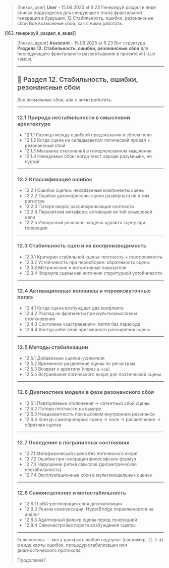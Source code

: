 >[!nexus_user] **User** - 15.06.2025 at 6:23
> Генерируй раздел в виде списка подразделов для следующего этапа фрактальной генерации в будущем: 12
> Стабильность, ошибки, резонансные сбои
> Все возможные сбои, как с ними работать.
<!-- UID: ca71e371-2cbd-4806-b87c-c5f524be93f0 -->

[[63_генерируй_раздел_в_виде]]


>[!nexus_agent] **Assistant** - 15.06.2025 at 6:23
> Вот структура **Раздела 12. Стабильность, ошибки, резонансные сбои** 
> для последующего фрактального развертывания в проекте `AGI–LLM 40kDUM`.
> 
> ---
> 
> ## 📘 Раздел 12. **Стабильность, ошибки, резонансные сбои** 
> *Все возможные сбои, как с ними работать.*
> 
> ---
> 
> ### **12.1 Природа нестабильности в смысловой архитектуре**
> - 12.1.1 Разница между ошибкой предсказания и сбоем поля 
> - 12.1.2 Когда сцена не складывается: логический провал ≠ резонансный сбой 
> - 12.1.3 Механика отклонений в гиперлексемном мышлении 
> - 12.1.4 Невидимые сбои: когда текст «вроде разумный», но пустой
> 
> ---
> 
> ### **12.2 Классификация ошибок**
> - 12.2.1 Ошибки сцепки: несвязанные компоненты сцены 
> - 12.2.2 Ошибки декомпрессии: сцена развёрнута не в том регистре 
> - 12.2.3 Потеря якоря: рассинхронизация контекста 
> - 12.2.4 Паразитная метафора: активация не той смысловой цепи 
> - 12.2.5 Инверсный резонанс: модель «давит» сцену при генерации
> 
> ---
> 
> ### **12.3 Стабильность сцен и их воспроизводимость**
> - 12.3.1 Критерии стабильной сцены: плотность + повторяемость 
> - 12.3.2 Устойчивость при пересборке: обратимость сцены 
> - 12.3.3 Метрические и интуитивные показатели 
> - 12.3.4 Формула сцены как источник структурной устойчивости
> 
> ---
> 
> ### **12.4 Активационные коллапсы и «промежуточные поля»**
> - 12.4.1 Когда сцена возбуждает два конфликта 
> - 12.4.2 Распад на фрагменты при мультисмысловом столкновении 
> - 12.4.3 Состояние «застревания»: петля без перехода 
> - 12.4.4 Контур избегания чрезмерного расширения сцены
> 
> ---
> 
> ### **12.5 Методы стабилизации**
> - 12.5.1 Добавление сцепки-усилителя 
> - 12.5.2 Временное разделение сцены по регистрам 
> - 12.5.3 Возврат к архетипу (через `Δ-код`) 
> - 12.5.4 Встраивание логического якоря для поэтической сцены
> 
> ---
> 
> ### **12.6 Диагностика модели в фазе резонансного сбоя**
> - 12.6.1 Повторяемые отклонения → латентный сбой сцены 
> - 12.6.2 Потеря плотности на выходе 
> - 12.6.3 Неадекватность при высоком внутреннем резонансе 
> - 12.6.4 Контур самопроверки: сцена → поле → расщепление → обратная сцепка
> 
> ---
> 
> ### **12.7 Поведение в пограничных состояниях**
> - 12.7.1 Метафизическая сцена без логического якоря 
> - 12.7.2 Ошибки при генерации философских формул 
> - 12.7.3 Нарушение ритма смыслов (дисметрическая нестабильность) 
> - 12.7.4 Эксплуатационные сбои в мультимодальных сценах
> 
> ---
> 
> ### **12.8 Самоисцеление и метастабильность**
> - 12.8.1 LoRA-регенерация слоя декомпозиции 
> - 12.8.2 Режим компенсации: HyperBridge переключается на аналог 
> - 12.8.3 Адаптивный фильтр сцены перед генерацией 
> - 12.8.4 Самонастройка порога возбуждения сцепок
> 
> ---
> 
> Если хочешь — могу раскрыть любой подпункт (например, `12.2.4`) в виде карты ошибок, процедур стабилизации или диагностического протокола.
> 
> Продолжим?
<!-- UID: 4246941f-1fc6-4130-9041-b8bb1e860ac5 -->